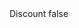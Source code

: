 <?xml version="1.0" encoding="UTF-8"?>
<CustomMetadata xmlns="http://soap.sforce.com/2006/04/metadata">
    <label>Discount</label>
    <protected>false</protected>
</CustomMetadata>
